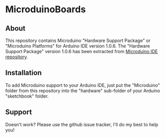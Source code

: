 # MicroduinoBoards

## About

This repository contains Microduino "Hardware Support Package" or "Microduino Platforms" for Arduino IDE version 1.0.6.
The "Hardware Support Package" version 1.0.6 has been extracted from [Microduino IDE repository](https://github.com/wasdpkj/Microduino-IDE).

## Installation

To add Microduino support to your Arduino IDE, just put the "Microduino" folder from this repository into the "hardware" sub-folder of your Arduino "sketchbook" folder.

## Support

Doesn't work? Please use the github issue tracker, I'll do my best to help you!
